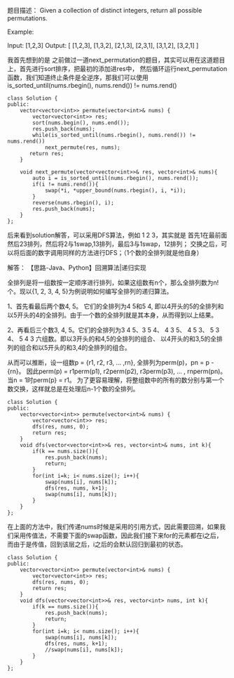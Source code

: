 题目描述：
Given a collection of distinct integers, return all possible permutations.

Example:

Input: [1,2,3]
Output:
[
  [1,2,3],
  [1,3,2],
  [2,1,3],
  [2,3,1],
  [3,1,2],
  [3,2,1]
]

我首先想到的是 之前做过一道next_permutation的题目，其实可以用在这道题目上，首先进行sort排序，把最初的添加进res中，
然后循环运行next_permutation函数，我们知道终止条件是全逆序，那我们可以使用is_sorted_until(nums.rbegin(), nums.rend()) != nums.rend()
```
class Solution {
public:
    vector<vector<int>> permute(vector<int>& nums) {
        vector<vector<int>> res;
        sort(nums.begin(), nums.end());
        res.push_back(nums);
        while(is_sorted_until(nums.rbegin(), nums.rend()) != nums.rend())
            next_permute(res, nums);
       return res;
    }
    
    void next_permute(vector<vector<int>>& res, vector<int>& nums){
        auto i = is_sorted_until(nums.rbegin(), nums.rend());
        if(i != nums.rend()){
            swap(*i, *upper_bound(nums.rbegin(), i, *i));
        }
        reverse(nums.rbegin(), i);
        res.push_back(nums);
    }
};
```

后来看到solution解答，可以采用DFS算法，例如 1 2 3，其实就是 首先1在最前面 然后23排列，然后将2与1swap,13排列，最后3与1swap，12排列；
交换之后，可以将后面的数字调用同样的方法进行DFS；（1个数的全排列就是他自身）

解答：
【思路-Java、Python】回溯算法|递归实现

全排列是将一组数按一定顺序进行排列，如果这组数有n个，那么全排列数为n!个。现以{1, 2, 3, 4, 5}为例说明如何编写全排列的递归算法。

1、首先看最后两个数4, 5。 它们的全排列为4 5和5 4, 即以4开头的5的全排列和以5开头的4的全排列。由于一个数的全排列就是其本身，从而得到以上结果。

2、再看后三个数3, 4, 5。它们的全排列为3 4 5、3 5 4、 4 3 5、 4 5 3、 5 3 4、 5 4 3 六组数。即以3开头的和4,5的全排列的组合、
以4开头的和3,5的全排列的组合和以5开头的和3,4的全排列的组合。

从而可以推断，设一组数p = {r1, r2, r3, ... ,rn}, 全排列为perm(p)，pn = p - {rn}。
因此perm(p) = r1perm(p1), r2perm(p2), r3perm(p3), ... , rnperm(pn)。当n = 1时perm(p} = r1。
为了更容易理解，将整组数中的所有的数分别与第一个数交换，这样就总是在处理后n-1个数的全排列。

```
class Solution {
public:
    vector<vector<int>> permute(vector<int>& nums) {
        vector<vector<int>> res;
        dfs(res, nums, 0);
        return res;
    }
    void dfs(vector<vector<int>>& res, vector<int>& nums, int k){
        if(k == nums.size()){
            res.push_back(nums);
            return;
        }
        for(int i=k; i< nums.size(); i++){
            swap(nums[i], nums[k]);
            dfs(res, nums, k+1);
            swap(nums[i], nums[k]);
        }
    }
};
```

在上面的方法中，我们传递nums时候是采用的引用方式，因此需要回溯，如果我们采用传值法，不需要下面的swap函数，因此我们接下来for的元素都在i之后，而由于是传值，回到该层之后，i之后的会默认回归到最初的状态。
```
class Solution {
public:
    vector<vector<int>> permute(vector<int>& nums) {
        vector<vector<int>> res;
        dfs(res, nums, 0);
        return res;
    }
    void dfs(vector<vector<int>>& res, vector<int> nums, int k){
        if(k == nums.size()){
            res.push_back(nums);
            return;
        }
        for(int i=k; i< nums.size(); i++){
            swap(nums[i], nums[k]);
            dfs(res, nums, k+1);
            //swap(nums[i], nums[k]);
        }
    }
};
```


